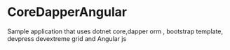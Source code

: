 # CoreDapperAngular
Sample application that uses dotnet core,dapper orm , bootstrap template, devpress devextreme grid and Angular js
